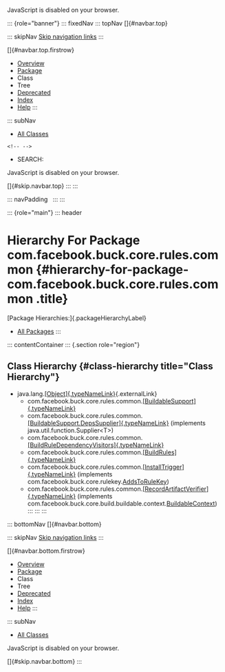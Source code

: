 <div>

JavaScript is disabled on your browser.

</div>

::: {role="banner"}
::: fixedNav
::: topNav
[]{#navbar.top}

::: skipNav
[Skip navigation links](#skip.navbar.top "Skip navigation links")
:::

[]{#navbar.top.firstrow}

-   [Overview](../../../../../../index.html)
-   [Package](package-summary.html)
-   Class
-   Tree
-   [Deprecated](../../../../../../deprecated-list.html)
-   [Index](../../../../../../index-all.html)
-   [Help](../../../../../../help-doc.html)
:::

::: subNav
-   [All Classes](../../../../../../allclasses.html)

```{=html}
<!-- -->
```
-   SEARCH:

<div>

<div>

JavaScript is disabled on your browser.

</div>

</div>

[]{#skip.navbar.top}
:::
:::

::: navPadding
 
:::
:::

::: {role="main"}
::: header
# Hierarchy For Package com.facebook.buck.core.rules.common {#hierarchy-for-package-com.facebook.buck.core.rules.common .title}

[Package Hierarchies:]{.packageHierarchyLabel}

-   [All Packages](../../../../../../overview-tree.html)
:::

::: contentContainer
::: {.section role="region"}
## Class Hierarchy {#class-hierarchy title="Class Hierarchy"}

-   java.lang.[[Object]{.typeNameLink}](http://docs.oracle.com/javase/7/docs/api/java/lang/Object.html?is-external=true "class or interface in java.lang"){.externalLink}
    -   com.facebook.buck.core.rules.common.[[BuildableSupport]{.typeNameLink}](BuildableSupport.html "class in com.facebook.buck.core.rules.common")
    -   com.facebook.buck.core.rules.common.[[BuildableSupport.DepsSupplier]{.typeNameLink}](BuildableSupport.DepsSupplier.html "class in com.facebook.buck.core.rules.common")
        (implements java.util.function.Supplier\<T\>)
    -   com.facebook.buck.core.rules.common.[[BuildRuleDependencyVisitors]{.typeNameLink}](BuildRuleDependencyVisitors.html "class in com.facebook.buck.core.rules.common")
    -   com.facebook.buck.core.rules.common.[[BuildRules]{.typeNameLink}](BuildRules.html "class in com.facebook.buck.core.rules.common")
    -   com.facebook.buck.core.rules.common.[[InstallTrigger]{.typeNameLink}](InstallTrigger.html "class in com.facebook.buck.core.rules.common")
        (implements
        com.facebook.buck.core.rulekey.[AddsToRuleKey](../../rulekey/AddsToRuleKey.html "interface in com.facebook.buck.core.rulekey"))
    -   com.facebook.buck.core.rules.common.[[RecordArtifactVerifier]{.typeNameLink}](RecordArtifactVerifier.html "class in com.facebook.buck.core.rules.common")
        (implements
        com.facebook.buck.core.build.buildable.context.[BuildableContext](../../build/buildable/context/BuildableContext.html "interface in com.facebook.buck.core.build.buildable.context"))
:::
:::
:::

::: bottomNav
[]{#navbar.bottom}

::: skipNav
[Skip navigation links](#skip.navbar.bottom "Skip navigation links")
:::

[]{#navbar.bottom.firstrow}

-   [Overview](../../../../../../index.html)
-   [Package](package-summary.html)
-   Class
-   Tree
-   [Deprecated](../../../../../../deprecated-list.html)
-   [Index](../../../../../../index-all.html)
-   [Help](../../../../../../help-doc.html)
:::

::: subNav
-   [All Classes](../../../../../../allclasses.html)

<div>

<div>

JavaScript is disabled on your browser.

</div>

</div>

[]{#skip.navbar.bottom}
:::
